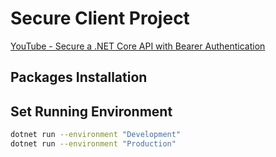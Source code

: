 # Secure Client Project

[YouTube - Secure a .NET Core API with Bearer Authentication](https://www.youtube.com/watch?v=3PyUjOmuFic)

## Packages Installation


## Set Running Environment
```bash
dotnet run --environment "Development"
dotnet run --environment "Production"
``` 